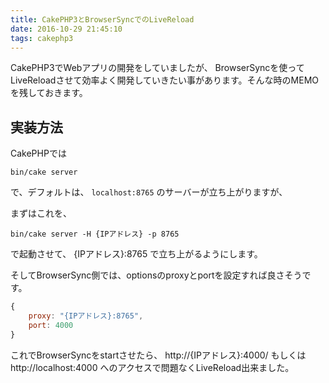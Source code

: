 ```yaml
---
title: CakePHP3とBrowserSyncでのLiveReload
date: 2016-10-29 21:45:10
tags: cakephp3
---
```


CakePHP3でWebアプリの開発をしていましたが、
BrowserSyncを使ってLiveReloadさせて効率よく開発していきたい事があります。そんな時のMEMOを残しておきます。

## 実装方法
CakePHPでは

``` shell
bin/cake server
```

で、デフォルトは、 <code>localhost:8765</code> のサーバーが立ち上がりますが、

まずはこれを、

``` shell
bin/cake server -H {IPアドレス} -p 8765
```

で起動させて、 {IPアドレス}:8765 で立ち上がるようにします。

そしてBrowserSync側では、optionsのproxyとportを設定すれば良さそうです。

``` js gulpfile.js
{
    proxy: "{IPアドレス}:8765",
    port: 4000
}
```

これでBrowserSyncをstartさせたら、 
http://{IPアドレス}:4000/ もしくは http://localhost:4000 へのアクセスで問題なくLiveReload出来ました。

